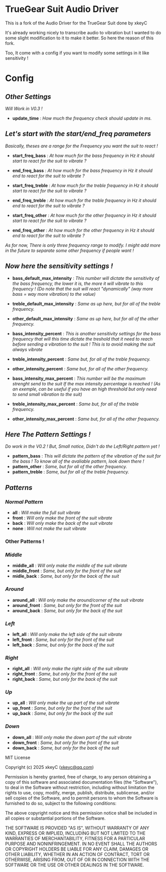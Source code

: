 # TrueGear Suit Audio Driver

This is a fork of the Audio Driver for the TrueGear Suit done by xkeyC

It's already working nicely to transcribe audio to vibration but I wanted to do some slight modification to it to make it better. So here the reason of this fork.

Too, It come with a config if you want to modify some settings in it like sensitivity !

# Config
## *Other Settings*
*Will Work in V0.3 !*

- **update_time** : *How much the frequency check should update in ms.*

## *Let's start with the start/end_freq parameters*
*Basically, theses are a range for the Frequency you want the suit to react !*

- **start_freq_bass** : *At how much for the bass frequency in Hz it should start to react for the suit to vibrate ?*
- **end_freq_bass** : *At how much for the bass frequency in Hz it should end to react for the suit to vibrate ?*

- **start_freq_treble** : *At how much for the treble frequency in Hz it should start to react for the suit to vibrate ?*
- **end_freq_treble** : *At how much for the treble frequency in Hz it should end to react for the suit to vibrate ?*

- **start_freq_other** : *At how much for the other frequency in Hz it should start to react for the suit to vibrate ?*
- **end_freq_other** : *At how much for the other frequency in Hz it should end to react for the suit to vibrate ?*

*As for now, There is only three frequency range to modify. I might add more in the future to separate some other frequency if people want !*

## *Now here the sensitivity settings !*

- **bass_default_max_intensity** : *This number will dictate the sensitivity of the bass frequency, the lower it is, the more it will vibrate to this frequency ! (Do note that the suit will react "dynamically" (way more bass = way more vibration) to the value)*
- **treble_default_max_intensity** : *Same as up here, but for all of the treble frequency.*
- **other_default_max_intensity** : *Same as up here, but for all of the other frequency.*


- **bass_intensity_percent** : *This is another sensitivity settings for the bass frequency that will this time dictate the treshold that it need to reach before sending a vibration to the suit ! This is to avoid making the suit always vibrate*
- **treble_intensity_percent** : *Same but, for all of the treble frequency.*
- **other_intensity_percent** : *Same but, for all of the other frequency.*


- **bass_intensity_max_percent** : *This number will be the maximum strenght send to the suit If the max intensity percentage is reached ! (As an exemple, can be useful if you have an high threshold but only need to send small vibration to the suit)*
- **treble_intensity_max_percent** : *Same but, for all of the treble frequency.*
- **other_intensity_max_percent** : *Same but, for all of the other frequency.*

## *Here The Pattern Settings !*
*Do work in the V0.2 ! But, Small notice, Didn't do the Left/Right pattern yet !*

- **pattern_bass** : *This will dictate the pattern of the vibration of the suit for the bass ! To know all of the avaliable pattern, look down there !*
- **pattern_other** : *Same, but for all of the other frequency.*
- **pattern_treble** : *Same, but for all of the treble frequency.*


## *Patterns*

### *Normal Pattern*

- **all** : *Will make the full suit vibrate*
- **front** : *Will only make the front of the suit vibrate*
- **back** : *Will only make the back of the suit vibrate*
- **none** : *Will not make the suit vibrate*

### Other Patterns !

### *Middle*

- **middle_all** : *Will only make the middle of the suit vibrate*
- **middle_front** : *Same, but only for the front of the suit*
- **midle_back** : *Same, but only for the back of the suit*

### *Around*

- **around_all** : *Will only make the around/corner of the suit vibrate*
- **around_front** : *Same, but only for the front of the suit*
- **around_back** : *Same, but only for the back of the suit*

### *Left*

- **left_all** : *Will only make the left side of the suit vibrate*
- **left_front** : *Same, but only for the front of the suit*
- **left_back** : *Same, but only for the back of the suit*

### *Right*

- **right_all** : *Will only make the right side of the suit vibrate*
- **right_front** : *Same, but only for the front of the suit*
- **right_back** : *Same, but only for the back of the suit*

### *Up*

- **up_all** : *Will only make the up part of the suit vibrate*
- **up_front** : *Same, but only for the front of the suit*
- **up_back** : *Same, but only for the back of the suit*

### *Down*

- **down_all** : *Will only make the down part of the suit vibrate*
- **down_front** : *Same, but only for the front of the suit*
- **down_back** : *Same, but only for the back of the suit*


MIT License

Copyright (c) 2025 xkeyC (xkeyc@qq.com)

Permission is hereby granted, free of charge, to any person obtaining a copy
of this software and associated documentation files (the "Software"), to deal
in the Software without restriction, including without limitation the rights
to use, copy, modify, merge, publish, distribute, sublicense, and/or sell
copies of the Software, and to permit persons to whom the Software is
furnished to do so, subject to the following conditions:

The above copyright notice and this permission notice shall be included in all
copies or substantial portions of the Software.

THE SOFTWARE IS PROVIDED "AS IS", WITHOUT WARRANTY OF ANY KIND, EXPRESS OR
IMPLIED, INCLUDING BUT NOT LIMITED TO THE WARRANTIES OF MERCHANTABILITY,
FITNESS FOR A PARTICULAR PURPOSE AND NONINFRINGEMENT. IN NO EVENT SHALL THE
AUTHORS OR COPYRIGHT HOLDERS BE LIABLE FOR ANY CLAIM, DAMAGES OR OTHER
LIABILITY, WHETHER IN AN ACTION OF CONTRACT, TORT OR OTHERWISE, ARISING FROM,
OUT OF OR IN CONNECTION WITH THE SOFTWARE OR THE USE OR OTHER DEALINGS IN THE
SOFTWARE.
